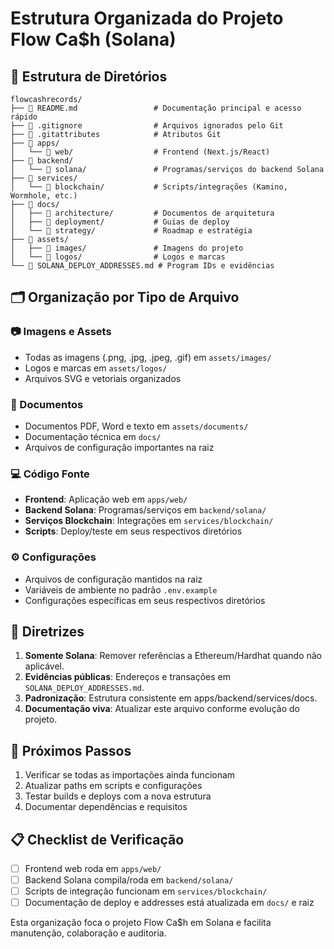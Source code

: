 # Estrutura Organizada do Projeto Flow Ca$h (Solana)

## 📁 Estrutura de Diretórios

```
flowcashrecords/
├── 📄 README.md                 # Documentação principal e acesso rápido
├── 📄 .gitignore                # Arquivos ignorados pelo Git
├── 📄 .gitattributes            # Atributos Git
├── 📁 apps/
│   └── 📁 web/                  # Frontend (Next.js/React)
├── 📁 backend/
│   └── 📁 solana/               # Programas/serviços do backend Solana
├── 📁 services/
│   └── 📁 blockchain/           # Scripts/integrações (Kamino, Wormhole, etc.)
├── 📁 docs/
│   ├── 📁 architecture/         # Documentos de arquitetura
│   ├── 📁 deployment/           # Guias de deploy
│   └── 📁 strategy/             # Roadmap e estratégia
├── 📁 assets/
│   ├── 📁 images/               # Imagens do projeto
│   └── 📁 logos/                # Logos e marcas
└── 📄 SOLANA_DEPLOY_ADDRESSES.md # Program IDs e evidências
```

## 🗂️ Organização por Tipo de Arquivo

### 📷 Imagens e Assets
- Todas as imagens (.png, .jpg, .jpeg, .gif) em `assets/images/`
- Logos e marcas em `assets/logos/`
- Arquivos SVG e vetoriais organizados

### 📄 Documentos
- Documentos PDF, Word e texto em `assets/documents/`
- Documentação técnica em `docs/`
- Arquivos de configuração importantes na raiz

### 💻 Código Fonte
- **Frontend**: Aplicação web em `apps/web/`
- **Backend Solana**: Programas/serviços em `backend/solana/`
- **Serviços Blockchain**: Integrações em `services/blockchain/`
- **Scripts**: Deploy/teste em seus respectivos diretórios

### ⚙️ Configurações
- Arquivos de configuração mantidos na raiz
- Variáveis de ambiente no padrão `.env.example`
- Configurações específicas em seus respectivos diretórios

## 🔄 Diretrizes

1. **Somente Solana**: Remover referências a Ethereum/Hardhat quando não aplicável.
2. **Evidências públicas**: Endereços e transações em `SOLANA_DEPLOY_ADDRESSES.md`.
3. **Padronização**: Estrutura consistente em apps/backend/services/docs.
4. **Documentação viva**: Atualizar este arquivo conforme evolução do projeto.

## 🚀 Próximos Passos

1. Verificar se todas as importações ainda funcionam
2. Atualizar paths em scripts e configurações
3. Testar builds e deploys com a nova estrutura
4. Documentar dependências e requisitos

## 📋 Checklist de Verificação

- [ ] Frontend web roda em `apps/web/`
- [ ] Backend Solana compila/roda em `backend/solana/`
- [ ] Scripts de integração funcionam em `services/blockchain/`
- [ ] Documentação de deploy e addresses está atualizada em `docs/` e raiz

Esta organização foca o projeto Flow Ca$h em Solana e facilita manutenção, colaboração e auditoria.
